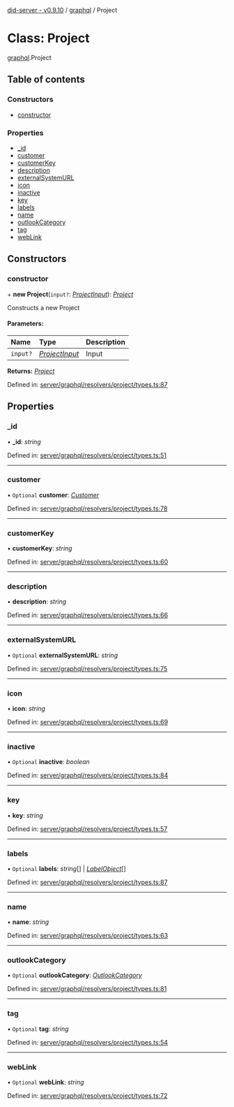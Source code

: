 [did-server - v0.9.10](../README.md) / [graphql](../modules/graphql.md) / Project

# Class: Project

[graphql](../modules/graphql.md).Project

## Table of contents

### Constructors

- [constructor](graphql.project.md#constructor)

### Properties

- [\_id](graphql.project.md#_id)
- [customer](graphql.project.md#customer)
- [customerKey](graphql.project.md#customerkey)
- [description](graphql.project.md#description)
- [externalSystemURL](graphql.project.md#externalsystemurl)
- [icon](graphql.project.md#icon)
- [inactive](graphql.project.md#inactive)
- [key](graphql.project.md#key)
- [labels](graphql.project.md#labels)
- [name](graphql.project.md#name)
- [outlookCategory](graphql.project.md#outlookcategory)
- [tag](graphql.project.md#tag)
- [webLink](graphql.project.md#weblink)

## Constructors

### constructor

\+ **new Project**(`input?`: [*ProjectInput*](graphql.projectinput.md)): [*Project*](graphql.project.md)

Constructs a new Project

#### Parameters:

Name | Type | Description |
:------ | :------ | :------ |
`input?` | [*ProjectInput*](graphql.projectinput.md) | Input    |

**Returns:** [*Project*](graphql.project.md)

Defined in: [server/graphql/resolvers/project/types.ts:87](https://github.com/Puzzlepart/did/blob/dev/server/graphql/resolvers/project/types.ts#L87)

## Properties

### \_id

• **\_id**: *string*

Defined in: [server/graphql/resolvers/project/types.ts:51](https://github.com/Puzzlepart/did/blob/dev/server/graphql/resolvers/project/types.ts#L51)

___

### customer

• `Optional` **customer**: [*Customer*](graphql.customer.md)

Defined in: [server/graphql/resolvers/project/types.ts:78](https://github.com/Puzzlepart/did/blob/dev/server/graphql/resolvers/project/types.ts#L78)

___

### customerKey

• **customerKey**: *string*

Defined in: [server/graphql/resolvers/project/types.ts:60](https://github.com/Puzzlepart/did/blob/dev/server/graphql/resolvers/project/types.ts#L60)

___

### description

• **description**: *string*

Defined in: [server/graphql/resolvers/project/types.ts:66](https://github.com/Puzzlepart/did/blob/dev/server/graphql/resolvers/project/types.ts#L66)

___

### externalSystemURL

• `Optional` **externalSystemURL**: *string*

Defined in: [server/graphql/resolvers/project/types.ts:75](https://github.com/Puzzlepart/did/blob/dev/server/graphql/resolvers/project/types.ts#L75)

___

### icon

• **icon**: *string*

Defined in: [server/graphql/resolvers/project/types.ts:69](https://github.com/Puzzlepart/did/blob/dev/server/graphql/resolvers/project/types.ts#L69)

___

### inactive

• `Optional` **inactive**: *boolean*

Defined in: [server/graphql/resolvers/project/types.ts:84](https://github.com/Puzzlepart/did/blob/dev/server/graphql/resolvers/project/types.ts#L84)

___

### key

• **key**: *string*

Defined in: [server/graphql/resolvers/project/types.ts:57](https://github.com/Puzzlepart/did/blob/dev/server/graphql/resolvers/project/types.ts#L57)

___

### labels

• `Optional` **labels**: *string*[] \| [*LabelObject*](graphql.labelobject.md)[]

Defined in: [server/graphql/resolvers/project/types.ts:87](https://github.com/Puzzlepart/did/blob/dev/server/graphql/resolvers/project/types.ts#L87)

___

### name

• **name**: *string*

Defined in: [server/graphql/resolvers/project/types.ts:63](https://github.com/Puzzlepart/did/blob/dev/server/graphql/resolvers/project/types.ts#L63)

___

### outlookCategory

• `Optional` **outlookCategory**: [*OutlookCategory*](graphql.outlookcategory.md)

Defined in: [server/graphql/resolvers/project/types.ts:81](https://github.com/Puzzlepart/did/blob/dev/server/graphql/resolvers/project/types.ts#L81)

___

### tag

• `Optional` **tag**: *string*

Defined in: [server/graphql/resolvers/project/types.ts:54](https://github.com/Puzzlepart/did/blob/dev/server/graphql/resolvers/project/types.ts#L54)

___

### webLink

• `Optional` **webLink**: *string*

Defined in: [server/graphql/resolvers/project/types.ts:72](https://github.com/Puzzlepart/did/blob/dev/server/graphql/resolvers/project/types.ts#L72)
